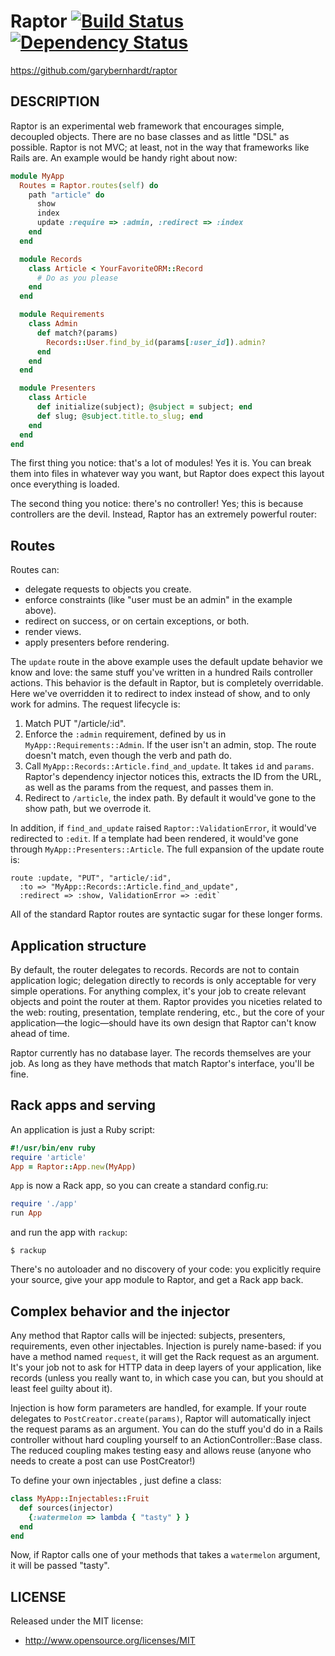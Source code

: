 # Raptor [![Build Status](https://secure.travis-ci.org/garybernhardt/raptor.png)](http://travis-ci.org/garybernhardt/raptor) [![Dependency Status](https://gemnasium.com/garybernhardt/raptor.png)](https://gemnasium.com/garybernhardt/raptor)

https://github.com/garybernhardt/raptor

## DESCRIPTION

Raptor is an experimental web framework that encourages simple, decoupled objects. There are no base classes and as little "DSL" as possible. Raptor is not MVC; at least, not in the way that frameworks like Rails are. An example would be handy right about now:

```ruby
module MyApp
  Routes = Raptor.routes(self) do
    path "article" do
      show
      index
      update :require => :admin, :redirect => :index
    end
  end

  module Records
    class Article < YourFavoriteORM::Record
      # Do as you please
    end
  end

  module Requirements
    class Admin
      def match?(params)
        Records::User.find_by_id(params[:user_id]).admin?
      end
    end
  end

  module Presenters
    class Article
      def initialize(subject); @subject = subject; end
      def slug; @subject.title.to_slug; end
    end
  end
end
```

The first thing you notice: that's a lot of modules! Yes it is. You can break them into files in whatever way you want, but Raptor does expect this layout once everything is loaded.

The second thing you notice: there's no controller! Yes; this is because controllers are the devil. Instead, Raptor has an extremely powerful router:

## Routes

Routes can:

- delegate requests to objects you create.
- enforce constraints (like "user must be an admin" in the example above).
- redirect on success, or on certain exceptions, or both.
- render views.
- apply presenters before rendering.

The `update` route in the above example uses the default update behavior we know and love: the same stuff you've written in a hundred Rails controller actions. This behavior is the default in Raptor, but is completely overridable. Here we've overridden it to redirect to index instead of show, and to only work for admins. The request lifecycle is:

1. Match PUT "/article/:id".
1. Enforce the `:admin` requirement, defined by us in `MyApp::Requirements::Admin`. If the user isn't an admin, stop. The route doesn't match, even though the verb and path do.
1. Call `MyApp::Records::Article.find_and_update`. It takes `id` and `params`. Raptor's dependency injector notices this, extracts the ID from the URL, as well as the params from the request, and passes them in.
1. Redirect to `/article`, the index path. By default it would've gone to the show path, but we overrode it.

In addition, if `find_and_update` raised `Raptor::ValidationError`, it would've redirected to `:edit`. If a template had been rendered, it would've gone through `MyApp::Presenters::Article`. The full expansion of the update route is:

    route :update, "PUT", "article/:id",
      :to => "MyApp::Records::Article.find_and_update",
      :redirect => :show, ValidationError => :edit`

All of the standard Raptor routes are syntactic sugar for these longer forms.

## Application structure

By default, the router delegates to records. Records are not to contain application logic; delegation directly to records is only acceptable for very simple operations. For anything complex, it's your job to create relevant objects and point the router at them. Raptor provides you niceties related to the web: routing, presentation, template rendering, etc., but the core of your application&mdash;the logic&mdash;should have its own design that Raptor can't know ahead of time.

Raptor currently has no database layer. The records themselves are your job. As long as they have methods that match Raptor's interface, you'll be fine.

## Rack apps and serving

An application is just a Ruby script:

```ruby
#!/usr/bin/env ruby
require 'article'
App = Raptor::App.new(MyApp)
```

`App` is now a Rack app, so you can create a standard config.ru:

```ruby
require './app'
run App
```

and run the app with `rackup`:

```
$ rackup
```

There's no autoloader and no discovery of your code: you explicitly require your source, give your app module to Raptor, and get a Rack app back.

## Complex behavior and the injector

Any method that Raptor calls will be injected: subjects, presenters, requirements, even other injectables. Injection is purely name-based: if you have a method named `request`, it will get the Rack request as an argument. It's your job not to ask for HTTP data in deep layers of your application, like records (unless you really want to, in which case you can, but you should at least feel guilty about it).

Injection is how form parameters are handled, for example. If your route delegates to `PostCreator.create(params)`, Raptor will automatically inject the request params as an argument. You can do the stuff you'd do in a Rails controller without hard coupling yourself to an ActionController::Base class. The reduced coupling makes testing easy and allows reuse (anyone who needs to create a post can use PostCreator!)

To define your own injectables , just define a class:

```ruby
class MyApp::Injectables::Fruit
  def sources(injector)
    {:watermelon => lambda { "tasty" } }
  end
end
```

Now, if Raptor calls one of your methods that takes a `watermelon` argument, it will be passed "tasty".

## LICENSE

Released under the MIT license:

* http://www.opensource.org/licenses/MIT

